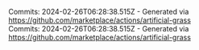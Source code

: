Commits: 2024-02-26T06:28:38.515Z - Generated via https://github.com/marketplace/actions/artificial-grass
<br>
Commits: 2024-02-26T06:28:38.515Z - Generated via https://github.com/marketplace/actions/artificial-grass
<br>
